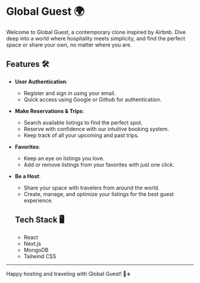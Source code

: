 # Global Guest 🌍

Welcome to Global Guest, a contemporary clone inspired by Airbnb. Dive deep into a world where hospitality meets simplicity, and find the perfect space or share your own, no matter where you are.

## Features 🛠

- **User Authentication**:
  - Register and sign in using your email.
  - Quick access using Google or Github for authentication.

- **Make Reservations & Trips**:
  - Search available listings to find the perfect spot.
  - Reserve with confidence with our intuitive booking system.
  - Keep track of all your upcoming and past trips.

- **Favorites**:
  - Keep an eye on listings you love.
  - Add or remove listings from your favorites with just one click.

- **Be a Host**:
  - Share your space with travelers from around the world.
  - Create, manage, and optimize your listings for the best guest experience.

  ## Tech Stack 🖥️
  - React
  - Next.js
  - MongoDB
  - Tailwind CSS



---

Happy hosting and traveling with Global Guest! 🏡✈️
